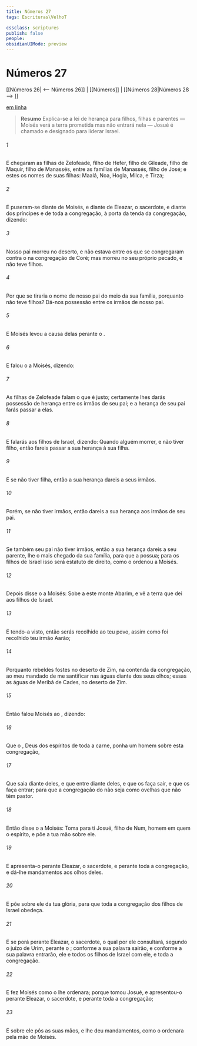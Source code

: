```yaml
---
title: Números 27
tags: Escrituras\VelhoT

cssclass: scriptures
publish: false
people:
obsidianUIMode: preview
---
```


# Números 27
[[Números 26| <-- Números 26]] | [[Números]] | [[Números 28|Números 28 --> ]]

[em linha](https://churchofjesuschrist.org/study/scriptures/ot/num/27?lang=por)

> __Resumo__
Explica-se a lei de herança para filhos, filhas e parentes — Moisés verá a terra prometida mas não entrará nela — Josué é chamado e designado para liderar Israel.

###### 1 
E chegaram as filhas de Zelofeade, filho de Hefer, filho de Gileade, filho de Maquir, filho de Manassés, entre as famílias de Manassés, filho de José; e estes  os nomes de suas filhas: Maalá, Noa, Hogla, Milca, e Tirza;

###### 2 
E puseram-se diante de Moisés, e diante de Eleazar, o sacerdote, e diante dos príncipes e de toda a congregação, à porta da tenda da congregação, dizendo:

###### 3 
Nosso pai morreu no deserto, e não estava entre os que se congregaram contra o  na congregação de Coré; mas morreu no seu próprio pecado, e não teve filhos.

###### 4 
Por que se tiraria o nome de nosso pai do meio da sua família, porquanto não teve filhos? Dá-nos possessão entre os irmãos de nosso pai.

###### 5 
E Moisés levou a causa delas perante o .

###### 6 
E falou o  a Moisés, dizendo:

###### 7 
As filhas de Zelofeade falam o que é justo; certamente lhes darás possessão de herança entre os irmãos de seu pai; e a herança de seu pai farás passar a elas.

###### 8 
E falarás aos filhos de Israel, dizendo: Quando alguém morrer, e não tiver filho, então fareis passar a sua herança à sua filha.

###### 9 
E se não tiver filha, então a sua herança dareis a seus irmãos.

###### 10 
Porém, se não tiver irmãos, então dareis a sua herança aos irmãos de seu pai.

###### 11 
Se também seu pai não tiver irmãos, então a sua herança dareis a seu parente,  lhe  o mais chegado da sua família, para que a possua; para os filhos de Israel isso será estatuto de direito, como o  ordenou a Moisés.

###### 12 
Depois disse o  a Moisés: Sobe a este monte Abarim, e vê a terra que dei aos filhos de Israel.

###### 13 
E tendo-a visto, então serás recolhido ao teu povo, assim como foi recolhido teu irmão Aarão;

###### 14 
Porquanto rebeldes fostes no deserto de Zim, na contenda da congregação, ao meu mandado de me santificar nas águas diante dos seus olhos; essas  as águas de Meribá de Cades, no deserto de Zim.

###### 15 
Então falou Moisés ao , dizendo:

###### 16 
Que o , Deus dos espíritos de toda a carne, ponha um homem sobre esta congregação,

###### 17 
Que saia diante deles, e que entre diante deles, e que os faça sair, e que os faça entrar; para que a congregação do  não seja como ovelhas que não têm pastor.

###### 18 
Então disse o  a Moisés: Toma para ti Josué, filho de Num, homem em quem  o espírito, e põe a tua mão sobre ele.

###### 19 
E apresenta-o perante Eleazar, o sacerdote, e perante toda a congregação, e dá-lhe mandamentos aos olhos deles.

###### 20 
E põe sobre ele  da tua glória, para que toda a congregação dos filhos de Israel obedeça.

###### 21 
E se porá perante Eleazar, o sacerdote, o qual por ele consultará, segundo o juízo de Urim, perante o ; conforme a sua palavra sairão, e conforme a sua palavra entrarão, ele e todos os filhos de Israel com ele, e toda a congregação.

###### 22 
E fez Moisés como o  lhe ordenara; porque tomou Josué, e apresentou-o perante Eleazar, o sacerdote, e perante toda a congregação;

###### 23 
E sobre ele pôs as suas mãos, e lhe deu mandamentos, como o  ordenara pela mão de Moisés.

